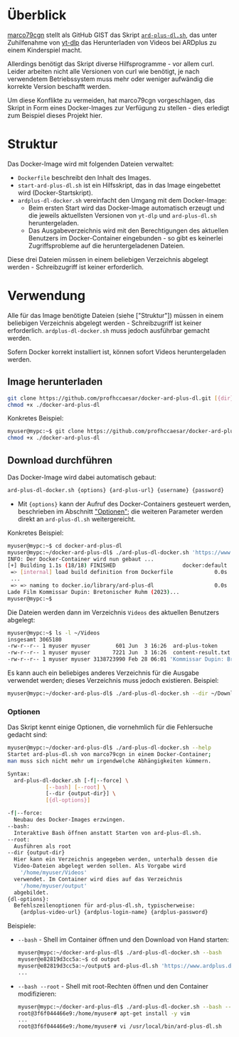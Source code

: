 # Überblick

[marco79cgn](https://gist.github.com/marco79cgn) stellt als GitHub GIST das Skript [`ard-plus-dl.sh`](https://gist.github.com/marco79cgn/b09e26beaaf466cb04f9d74122866048), das unter Zuhilfenahme von [yt-dlp](https://github.com/yt-dlp/yt-dlp) das Herunterladen von Videos bei ARDplus zu einem Kinderspiel macht.

Allerdings benötigt das Skript diverse Hilfsprogramme - vor allem curl. Leider arbeiten nicht alle Versionen von curl wie benötigt, je nach verwendetem Betriebssystem muss mehr oder weniger aufwändig die korrekte Version beschafft werden.

Um diese Konflikte zu vermeiden, hat marco79cgn vorgeschlagen, das Skript in Form eines Docker-Images zur Verfügung zu stellen - dies erledigt zum Beispiel dieses Projekt hier.

# Struktur

Das Docker-Image wird mit folgenden Dateien verwaltet:

- `Dockerfile` beschreibt den Inhalt des Images.
- `start-ard-plus-dl.sh` ist ein Hilfsskript, das in das Image eingebettet wird (Docker-Startskript).
- `ardplus-dl-docker.sh` vereinfacht den Umgang mit dem Docker-Image:
  - Beim ersten Start wird das Docker-Image automatisch erzeugt und die jeweils aktuellsten Versionen von `yt-dlp` und `ard-plus-dl.sh` heruntergeladen.
  - Das Ausgabeverzeichnis wird mit den Berechtigungen des aktuellen Benutzers im Docker-Container eingebunden - so gibt es keinerlei Zugriffsprobleme auf die heruntergeladenen Dateien.

Diese drei Dateien müssen in einem beliebigen Verzeichnis abgelegt werden - Schreibzugriff ist keiner erforderlich.

# Verwendung

Alle für das Image benötigte Dateien (siehe ["Struktur"]) müssen in einem beliebigen Verzeichnis abgelegt werden - Schreibzugriff ist keiner erforderlich. `ardplus-dl-docker.sh` muss jedoch ausführbar gemacht werden.

Sofern Docker korrekt installiert ist, können sofort Videos heruntergeladen werden.

## Image herunterladen

```bash
git clone https://github.com/profhccaesar/docker-ard-plus-dl.git [{dir}]
chmod +x ./docker-ard-plus-dl
```
Konkretes Beispiel:

```bash
myuser@mypc:~$ git clone https://github.com/profhccaesar/docker-ard-plus-dl.git ./docker-ard-plus-dl
chmod +x ./docker-ard-plus-dl
```



## Download durchführen

Das Docker-Image wird dabei automatisch gebaut:

```bash
ard-plus-dl-docker.sh {options} {ard-plus-url} {username} {password}
```

- Mit `{options}`  kann der Aufruf des Docker-Containers gesteuert werden, beschrieben im Abschnitt ["Optionen"](#optionen); die weiteren Parameter werden direkt an `ard-plus-dl.sh` weitergereicht.

Konkretes Beispiel:

```bash
myuser@mypc:~$ cd docker-ard-plus-dl
myuser@mypc:~/docker-ard-plus-dl$ ./ard-plus-dl-docker.sh 'https://www.ardplus.de/details/a0S010000037hjZ-kommissar-dupin-bretonischer-ruhm' 'myuser' 'mypassword'
INFO: Der Docker-Container wird nun gebaut ...
[+] Building 1.1s (18/18) FINISHED                     docker:default
 => [internal] load build definition from Dockerfile             0.0s
 ...
 => => naming to docker.io/library/ard-plus-dl                   0.0s
Lade Film Kommissar Dupin: Bretonischer Ruhm (2023)...
myuser@mypc:~$
```

Die Dateien werden dann im Verzeichnis `Videos` des aktuellen Benutzers abgelegt:

```bash
myuser@mypc:~$ ls -l ~/Videos
insgesamt 3065180
-rw-r--r-- 1 myuser myuser        601 Jun  3 16:26  ard-plus-token
-rw-r--r-- 1 myuser myuser       7221 Jun  3 16:26  content-result.txt
-rw-r--r-- 1 myuser myuser 3138723990 Feb 28 06:01 'Kommissar Dupin: Bretonischer Ruhm (2023).mp4'
```

Es kann auch ein beliebiges anderes Verzeichnis für die Ausgabe verwendet werden; dieses Verzeichnis muss jedoch existieren. Beispiel:

```bash
myuser@mypc:~/docker-ard-plus-dl$ ./ard-plus-dl-docker.sh --dir ~/Downloads 'https://www.ardplus.de/details/a0S010000037hjZ-kommissar-dupin-bretonischer-ruhm' 'myuser' 'mypassword'
```

### Optionen

Das Skript kennt einige Optionen, die vornehmlich für die Fehlersuche gedacht sind:

```bash
myuser@mypc:~/docker-ard-plus-dl$ ./ard-plus-dl-docker.sh --help
Startet ard-plus-dl.sh von marco79cgn in einem Docker-Container;
man muss sich nicht mehr um irgendwelche Abhängigkeiten kümmern.

Syntax:
  ard-plus-dl-docker.sh [-f|--force] \
            [--bash] [--root] \
            [--dir {output-dir}] \
            [{dl-options}]

-f|--force:
  Neubau des Docker-Images erzwingen.
--bash:
  Interaktive Bash öffnen anstatt Starten von ard-plus-dl.sh.
--root:
  Ausführen als root
--dir {output-dir}
  Hier kann ein Verzeichnis angegeben werden, unterhalb dessen die
  Video-Dateien abgelegt werden sollen. Als Vorgabe wird
    '/home/myuser/Videos'
  verwendet. Im Container wird dies auf das Verzeichnis 
    '/home/myuser/output'
  abgebildet.
{dl-options}:
  Befehlszeilenoptionen für ard-plus-dl.sh, typischerweise:
    {ardplus-video-url} {ardplus-login-name} {ardplus-password}
```

Beispiele:

- `--bash` - Shell im Container öffnen und den Download von Hand starten:

  ```bash
  myuser@mypc:~/docker-ard-plus-dl$ ./ard-plus-dl-docker.sh --bash
  myuser@e82819d3cc5a:~$ cd output
  myuser@e82819d3cc5a:~/output$ ard-plus-dl.sh 'https://www.ardplus.de/details/a0T010000005zBQ-raumpatrouille-orion' 'myuser' 'mypassword'
  ...
  ```

- `--bash --root` - Shell mit root-Rechten öffnen und den Container modifizieren:

  ```bash
  myuser@mypc:~/docker-ard-plus-dl$ ./ard-plus-dl-docker.sh --bash --root
  root@3f6f044466e9:/home/myuser# apt-get install -y vim
  ...
  root@3f6f044466e9:/home/myuser# vi /usr/local/bin/ard-plus-dl.sh
  ```
